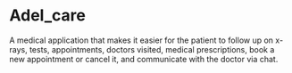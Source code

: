 # Adel_care
A medical application that makes it easier for the patient to follow up on x-rays, tests, appointments, doctors visited, medical prescriptions, book a new appointment or cancel it, and communicate with the doctor via chat.
